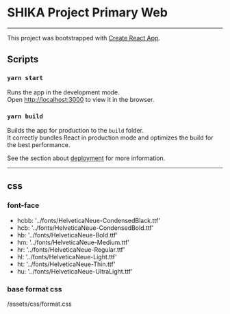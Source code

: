 # SHIKA Project Primary Web
---

This project was bootstrapped with [Create React App](https://github.com/facebook/create-react-app).

## Scripts

### `yarn start`

Runs the app in the development mode.<br />
Open [http://localhost:3000](http://localhost:3000) to view it in the browser.

### `yarn build`

Builds the app for production to the `build` folder.<br />
It correctly bundles React in production mode and optimizes the build for the best performance.

See the section about [deployment](https://facebook.github.io/create-react-app/docs/deployment) for more information.

---

## css

### font-face

* hcbb: '../fonts/HelveticaNeue-CondensedBlack.ttf'
* hcb: '../fonts/HelveticaNeue-CondensedBold.ttf'
* hb: '../fonts/HelveticaNeue-Bold.ttf'
* hm: '../fonts/HelveticaNeue-Medium.ttf'
* hr: '../fonts/HelveticaNeue-Regular.ttf'
* hl: '../fonts/HelveticaNeue-Light.ttf'
* ht: '../fonts/HelveticaNeue-Thin.ttf'
* hu: '../fonts/HelveticaNeue-UltraLight.ttf'

### base format css

/assets/css/format.css